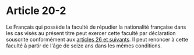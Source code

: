 # Article 20-2

Le Français qui possède la faculté de répudier la nationalité française dans les cas visés au présent titre peut exercer cette faculté par déclaration souscrite conformément aux <a href='/affichCodeArticle.do?cidTexte=LEGITEXT000006070721&idArticle=LEGIARTI000006420159&dateTexte=&categorieLien=cid' title='Code civil - art. 26 (V)'>articles 26 et suivants</a>. Il peut renoncer à cette faculté à partir de l'âge de seize ans dans les mêmes conditions.